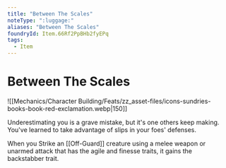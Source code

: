 ```yaml
---
title: "Between The Scales"
noteType: ":luggage:"
aliases: "Between The Scales"
foundryId: Item.66Rf2PpBHb2fyEPq
tags:
  - Item
---
```


# Between The Scales
![[Mechanics/Character Building/Feats/zz_asset-files/icons-sundries-books-book-red-exclamation.webp|150]]

Underestimating you is a grave mistake, but it's one others keep making. You've learned to take advantage of slips in your foes' defenses.

When you Strike an [[Off-Guard]] creature using a melee weapon or unarmed attack that has the agile and finesse traits, it gains the backstabber trait.
